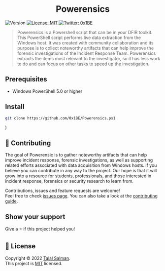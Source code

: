 <h1 align="center">Powerensics</h1>
<p>
  <img alt="Version" src="https://img.shields.io/badge/version-1.0.0-blue.svg?cacheSeconds=2592000" />
  <a href="https://github.com/kefranabg/readme-md-generator/blob/master/LICENSE" target="_blank">
    <img alt="License: MIT" src="https://img.shields.io/github/license/0x1BE/Powerensics" />
  </a>
  <a href="https://twitter.com/0x1BE" target="_blank">
    <img alt="Twitter: 0x1BE" src="https://img.shields.io/twitter/follow/0x1BE.svg?style=social" />
  </a>
</p>

> Powerensics is a Powershell script that can be in your DFIR toolkit. This PowerShell script performs live data extraction from the Windows host. It was created with community collaboration and its purpose is to collect noteworthy artifacts that can help improve the forensic investigations of the Incident Response Team. Powerensics extracts the items most relevant to the investigator, so it has less work to do and can focus on other tasks to speed up the investigation.

## Prerequisites

- Windows PowerShell 5.0 or higher

## Install

```sh
git clone https://github.com/0x1BE/Powerensics.ps1
```
)

## 🤝 Contributing

The goal of Powerensic is to gather noteworthy artifacts that can help improve incident response, 
forensic investigations, as well as supporting related efforts associated with data acquisition from Windows hosts.
if you believe you can contribute in any way to the project. Our hope is that it will grow into a resource for students, 
professionals, and those interested in incident response, forensics or security research to learn from.

Contributions, issues and feature requests are welcome!<br />Feel free to check [issues page](https://github.com/0x1BE/Powerensics/issues). You can also take a look at the [contributing guide](https://github.com/0x1BE/Powerensics/issues).

## Show your support

Give a ⭐️ if this project helped you!

## 📝 License

Copyright © 2022 [Talal Salman](https://github.com/0x1BE).<br />
This project is [MIT](https://github.com/0x1BE/Powerensics/blob/master/LICENSE) licensed.

